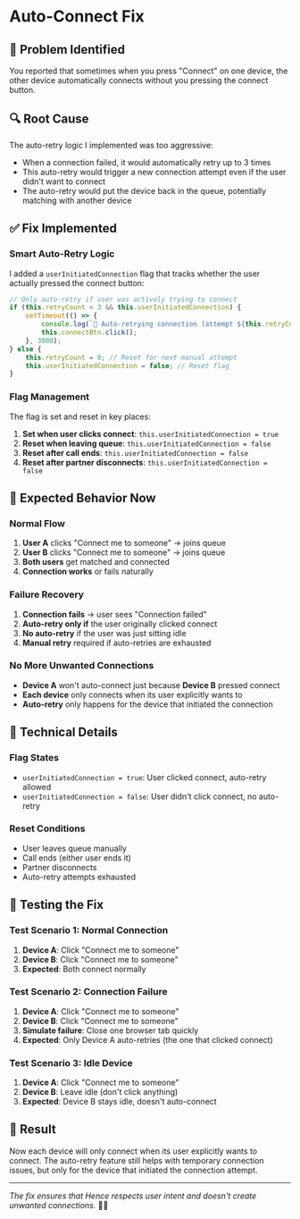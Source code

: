 # Auto-Connect Fix

## 🐛 **Problem Identified**

You reported that sometimes when you press "Connect" on one device, the other device automatically connects without you pressing the connect button.

## 🔍 **Root Cause**

The auto-retry logic I implemented was too aggressive:
- When a connection failed, it would automatically retry up to 3 times
- This auto-retry would trigger a new connection attempt even if the user didn't want to connect
- The auto-retry would put the device back in the queue, potentially matching with another device

## ✅ **Fix Implemented**

### **Smart Auto-Retry Logic**

I added a `userInitiatedConnection` flag that tracks whether the user actually pressed the connect button:

```javascript
// Only auto-retry if user was actively trying to connect
if (this.retryCount < 3 && this.userInitiatedConnection) {
    setTimeout(() => {
        console.log(`🔄 Auto-retrying connection (attempt ${this.retryCount + 1}/3)...`);
        this.connectBtn.click();
    }, 3000);
} else {
    this.retryCount = 0; // Reset for next manual attempt
    this.userInitiatedConnection = false; // Reset flag
}
```

### **Flag Management**

The flag is set and reset in key places:

1. **Set when user clicks connect**: `this.userInitiatedConnection = true`
2. **Reset when leaving queue**: `this.userInitiatedConnection = false`
3. **Reset after call ends**: `this.userInitiatedConnection = false`
4. **Reset after partner disconnects**: `this.userInitiatedConnection = false`

## 🎯 **Expected Behavior Now**

### **Normal Flow**
1. **User A** clicks "Connect me to someone" → joins queue
2. **User B** clicks "Connect me to someone" → joins queue
3. **Both users** get matched and connected
4. **Connection works** or fails naturally

### **Failure Recovery**
1. **Connection fails** → user sees "Connection failed"
2. **Auto-retry only if** the user originally clicked connect
3. **No auto-retry** if the user was just sitting idle
4. **Manual retry** required if auto-retries are exhausted

### **No More Unwanted Connections**
- **Device A** won't auto-connect just because **Device B** pressed connect
- **Each device** only connects when its user explicitly wants to
- **Auto-retry** only happens for the device that initiated the connection

## 🔧 **Technical Details**

### **Flag States**
- `userInitiatedConnection = true`: User clicked connect, auto-retry allowed
- `userInitiatedConnection = false`: User didn't click connect, no auto-retry

### **Reset Conditions**
- User leaves queue manually
- Call ends (either user ends it)
- Partner disconnects
- Auto-retry attempts exhausted

## 🧪 **Testing the Fix**

### **Test Scenario 1: Normal Connection**
1. **Device A**: Click "Connect me to someone"
2. **Device B**: Click "Connect me to someone"
3. **Expected**: Both connect normally

### **Test Scenario 2: Connection Failure**
1. **Device A**: Click "Connect me to someone"
2. **Device B**: Click "Connect me to someone"
3. **Simulate failure**: Close one browser tab quickly
4. **Expected**: Only Device A auto-retries (the one that clicked connect)

### **Test Scenario 3: Idle Device**
1. **Device A**: Click "Connect me to someone"
2. **Device B**: Leave idle (don't click anything)
3. **Expected**: Device B stays idle, doesn't auto-connect

## 🎉 **Result**

Now each device will only connect when its user explicitly wants to connect. The auto-retry feature still helps with temporary connection issues, but only for the device that initiated the connection attempt.

---

*The fix ensures that Hence respects user intent and doesn't create unwanted connections.* 🎯✨ 